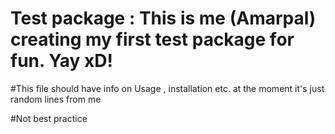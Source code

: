 # Test package : This is me (Amarpal) creating my first test package for fun. Yay xD!

#This file should have info on Usage , installation etc. at the moment it's just random lines from me

#Not best practice

